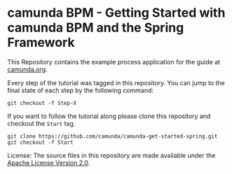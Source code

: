 # camunda BPM - Getting Started with camunda BPM and the Spring Framework

This Repository contains the example process application for the guide at [camunda.org](http://camunda.org/get-started/spring-framework.html).

Every step of the tutorial was tagged in this repository. You can jump to the final state of each step
by the following command:

```
git checkout -f Step-X
```

If you want to follow the tutorial along please clone this repository and checkout the `Start` tag.

```
git clone https://github.com/camunda/camunda-get-started-spring.git
git checkout -f Start
```

License: The source files in this repository are made available under the [Apache License Version 2.0](./LICENSE).

